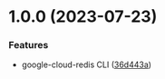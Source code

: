 # 1.0.0 (2023-07-23)


### Features

* google-cloud-redis CLI ([36d443a](https://github.com/edosrecki/google-cloud-redis-cli/commit/36d443a317f04d73bc58f4699a40cf27805908d5))
